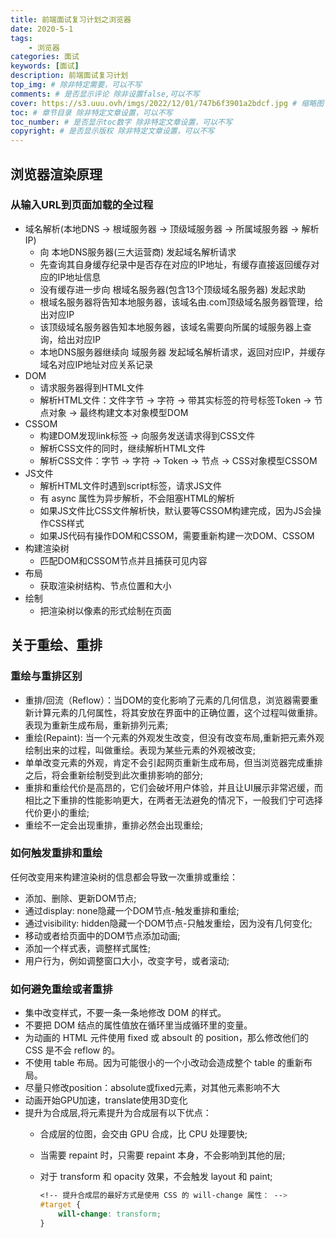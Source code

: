 ```yaml
---
title: 前端面试复习计划之浏览器
date: 2020-5-1
tags: 
    - 浏览器
categories: 面试
keywords: [面试]
description: 前端面试复习计划
top_img: # 除非特定需要，可以不写
comments: # 是否显示评论 除非设置false,可以不写
cover: https://s3.uuu.ovh/imgs/2022/12/01/747b6f3901a2bdcf.jpg # 缩略图
toc: # 章节目录 除非特定文章设置，可以不写
toc_number: # 是否显示toc数字 除非特定文章设置，可以不写
copyright: # 是否显示版权 除非特定文章设置，可以不写
---
```



## 浏览器渲染原理

### 从输入URL到页面加载的全过程

- 域名解析(本地DNS -> 根域服务器 -> 顶级域服务器 -> 所属域服务器 -> 解析IP)
  - 向 本地DNS服务器(三大运营商) 发起域名解析请求
  - 先查询其自身缓存纪录中是否存在对应的IP地址，有缓存直接返回缓存对应的IP地址信息
  - 没有缓存进一步向 根域名服务器(包含13个顶级域名服务器) 发起求助
  - 根域名服务器将告知本地服务器，该域名由.com顶级域名服务器管理，给出对应IP
  - 该顶级域名服务器告知本地服务器，该域名需要向所属的域服务器上查询，给出对应IP
  - 本地DNS服务器继续向 域服务器 发起域名解析请求，返回对应IP，并缓存域名对应IP地址对应关系记录
- DOM
  - 请求服务器得到HTML文件
  - 解析HTML文件：文件字节 -> 字符 -> 带其实标签的符号标签Token -> 节点对象 -> 最终构建文本对象模型DOM
- CSSOM
  - 构建DOM发现link标签 -> 向服务发送请求得到CSS文件
  - 解析CSS文件的同时，继续解析HTML文件
  - 解析CSS文件：字节 -> 字符 -> Token -> 节点 -> CSS对象模型CSSOM
- JS文件
  - 解析HTML文件时遇到script标签，请求JS文件
  - 有 async 属性为异步解析，不会阻塞HTML的解析
  - 如果JS文件比CSS文件解析快，默认要等CSSOM构建完成，因为JS会操作CSS样式
  - 如果JS代码有操作DOM和CSSOM，需要重新构建一次DOM、CSSOM
- 构建渲染树
  - 匹配DOM和CSSOM节点并且捕获可见内容
- 布局
  - 获取渲染树结构、节点位置和大小
- 绘制
  - 把渲染树以像素的形式绘制在页面



## 关于重绘、重排

### 重绘与重排区别

- 重排/回流（Reflow）：当DOM的变化影响了元素的几何信息，浏览器需要重新计算元素的几何属性，将其安放在界面中的正确位置，这个过程叫做重排。表现为重新生成布局，重新排列元素;
- 重绘(Repaint): 当一个元素的外观发生改变，但没有改变布局,重新把元素外观绘制出来的过程，叫做重绘。表现为某些元素的外观被改变;
- 单单改变元素的外观，肯定不会引起网页重新生成布局，但当浏览器完成重排之后，将会重新绘制受到此次重排影响的部分;
- 重排和重绘代价是高昂的，它们会破坏用户体验，并且让UI展示非常迟缓，而相比之下重排的性能影响更大，在两者无法避免的情况下，一般我们宁可选择代价更小的重绘;
- 重绘不一定会出现重排，重排必然会出现重绘;


### 如何触发重排和重绘

任何改变用来构建渲染树的信息都会导致一次重排或重绘：

- 添加、删除、更新DOM节点;
- 通过display: none隐藏一个DOM节点-触发重排和重绘;
- 通过visibility: hidden隐藏一个DOM节点-只触发重绘，因为没有几何变化;
- 移动或者给页面中的DOM节点添加动画;
- 添加一个样式表，调整样式属性;
- 用户行为，例如调整窗口大小，改变字号，或者滚动;


### 如何避免重绘或者重排

- 集中改变样式，不要一条一条地修改 DOM 的样式。
- 不要把 DOM 结点的属性值放在循环里当成循环里的变量。
- 为动画的 HTML 元件使用 fixed 或 absoult 的 position，那么修改他们的 CSS 是不会 reflow 的。
- 不使用 table 布局。因为可能很小的一个小改动会造成整个 table 的重新布局。
- 尽量只修改position：absolute或fixed元素，对其他元素影响不大
- 动画开始GPU加速，translate使用3D变化
- 提升为合成层,将元素提升为合成层有以下优点：
  - 合成层的位图，会交由 GPU 合成，比 CPU 处理要快;
  - 当需要 repaint 时，只需要 repaint 本身，不会影响到其他的层;
  - 对于 transform 和 opacity 效果，不会触发 layout 和 paint;

    ```css
    <!-- 提升合成层的最好方式是使用 CSS 的 will-change 属性： -->
    #target {
        will-change: transform;
    }
    ```
